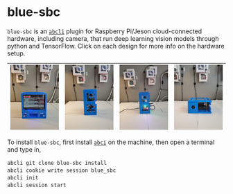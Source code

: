 # blue-sbc

`blue-sbc` is an [`abcli`](https://github.com/kamangir/awesome-bash-cli) plugin for Raspberry Pi/Jeson cloud-connected hardware, including camera, that run deep learning vision models through python and TensorFlow. Click on each design for more info on the hardware setup.

| [![image](https://github.com/kamangir/blue-bracket/raw/main/images/blue3-1.jpg)](https://github.com/kamangir/blue-bracket/blob/main/designs/blue3.md) | [![image](https://github.com/kamangir/blue-bracket/raw/main/images/chenar-grove-1.jpg)](https://github.com/kamangir/blue-bracket/blob/main/designs/chenar-grove.md) | [![image](https://github.com/kamangir/blue-bracket/raw/main/images/cube-1.jpg)](https://github.com/kamangir/blue-bracket/blob/main/designs/cube.md) | [![image](https://github.com/kamangir/blue-bracket/raw/main/images/eye_nano-1.jpg)](https://github.com/kamangir/blue-bracket/blob/main/designs/eye_nano.md) | 
|---|---|---|---|

To install `blue-sbc`, first install [`abci`](https://github.com/kamangir/awesome-bash-cli) on the machine, then open a terminal and type in,

```bash
abcli git clone blue-sbc install
abcli cookie write session blue_sbc
abcli init
abcli session start
```